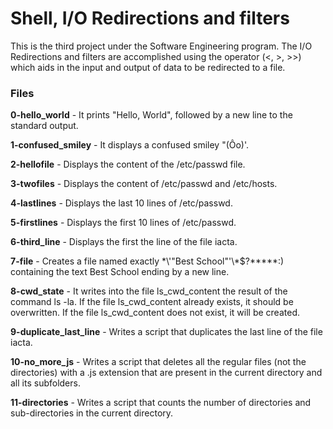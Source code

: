 # Shell, I/O Redirections and filters
This is the third project under the Software Engineering program.
The I/O Redirections and filters are accomplished using the operator (<, >, >>) which aids in the input and output of data to be redirected to a file.

### Files

**0-hello_world** - It prints "Hello, World", followed by a new line to the standard output.

**1-confused_smiley** - It displays a confused smiley "(Ôo)'.

**2-hellofile** - Displays the content of the /etc/passwd file.

**3-twofiles** - Displays the content of /etc/passwd and /etc/hosts.

**4-lastlines** - Displays the last 10 lines of /etc/passwd.

**5-firstlines** - Displays the first 10 lines of /etc/passwd.

**6-third_line** - Displays the first the line of the file iacta.

**7-file** - Creates a file named exactly \*\\'"Best School"\'\\*$\?\*\*\*\*\*:) containing the text Best School ending by a new line.

**8-cwd_state** - It writes into the file ls_cwd_content the result of the command ls -la. If the file ls_cwd_content already exists, it should be overwritten. If the file ls_cwd_content does not exist, it will be created.

**9-duplicate_last_line** - Writes a script that duplicates the last line of the file iacta.

**10-no_more_js** - Writes a script that deletes all the regular files (not the directories) with a .js extension that are present in the current directory and all its subfolders.

**11-directories** - Writes a script that counts the number of directories and sub-directories in the current directory.
